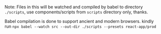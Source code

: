 Note: Files in this will be watched and compiled by babel to directory `./scripts`, use components/scripts from `scripts` directory only, thanks.

Babel compilation is done to support ancient and modern browsers. kindly run `npx babel --watch src --out-dir ./scripts --presets react-app/prod`
